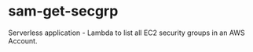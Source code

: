 # sam-get-secgrp
Serverless application - Lambda to list all EC2 security groups in an AWS Account.
